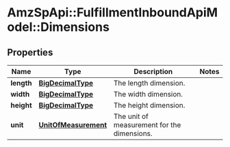# AmzSpApi::FulfillmentInboundApiModel::Dimensions

## Properties
Name | Type | Description | Notes
------------ | ------------- | ------------- | -------------
**length** | [**BigDecimalType**](BigDecimalType.md) | The length dimension. | 
**width** | [**BigDecimalType**](BigDecimalType.md) | The width dimension. | 
**height** | [**BigDecimalType**](BigDecimalType.md) | The height dimension. | 
**unit** | [**UnitOfMeasurement**](UnitOfMeasurement.md) | The unit of measurement for the dimensions. | 


